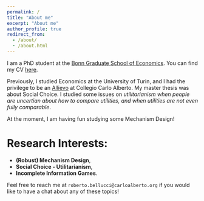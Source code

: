 ```yaml
---
permalink: /
title: "About me"
excerpt: "About me"
author_profile: true
redirect_from: 
  - /about/
  - /about.html
---
```


I am a PhD student at the [Bonn Graduate School of Economics](https://www.econ.uni-bonn.de/bgse/en/doctoral-program). You can find my CV [here](https://robertobellucci.github.io/files/RobertoBellucciCV.pdf).


Previously, I studied Economics at the University of Turin, and I had the privilege to be an [Allievo](https://www.carloalberto.org/education/allievi-honors-program/overview/) at Collegio Carlo Alberto. My master thesis was about Social Choice. I studied some issues on *utilitarianism when people are uncertian about how to compare utilities, and when utilities are not even fully comparable*. 

At the moment, I am having fun studying some Mechanism Design!

# **Research Interests**:
* **(Robust) Mechanism Design**,
* **Social Choice - Utilitarianism**,
* **Incomplete Information Games**.

Feel free to reach me at `roberto.bellucci@carloalberto.org` if you would like to have a chat about any of these topics!

